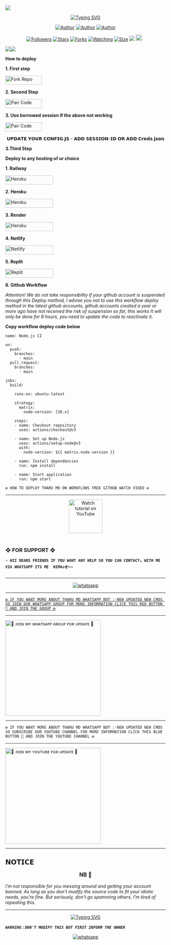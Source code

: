 <a><img src='https://files.catbox.moe/3nugy4.jpeg'/>

</p> <p align="center">
<a href="https://git.io/typing-svg"><img src="https://readme-typing-svg.demolab.com?font=Rubik+Dirt&size=65&pause=1000&color=F720C3F&background=FF0000&center=true&vCenter=true&width=1000&height=150&lines=THARU+__+MD;MADE+__+BY+__+NIMA" alt="Typing SVG" /></a>




<br>

   </p>
<p align="center">
<a href="https://github.com/nimesha206"><img title="Author" src="https://img.shields.io/badge/kingmalvn-black?style=for-the-badge&logo=Github"></a> <a href="https://youtube.com/@nimesha_editz?si=Q5zCorpkPIjMBSaH"><img title="Author" src="https://img.shields.io/badge/YOUTUBE SUBSCRIBE-red?style=for-the-badge&logo=youtube"></a> <a href="https://wa.me/94789549564"><img title="Author" src="https://img.shields.io/badge/Contact Me-black?style=for-the-badge&logo=whatsapp"></a>
<p/> 

 <p align="center">
<a href="https://github.com/nimesha206/followers"><img title="Followers" src="https://img.shields.io/github/followers/kingmalvn?color=red&style=flat-square"></a>
<a href="https://github.com/nimesha206/Tharu-md/tree/main"><img title="Stars" src="https://github.com/nimesha206/Tharu-md/tree/main?color=blue&style=flat-square"></a>
<a href="https://github.com/nimesha206/Tharu-md/network/members"><img title="Forks" src="https://img.shields.io/github/forks/kingmalvn/MALVIN-XMD?color=blue&style=flat-square"></a>
<a href="https://github.com/nimesha206/Tharu-md/watchers"><img title="Watching" src="https://github.com/nimesha206/Tharu-md?label=Watchers&color=blue&style=flat-square"></a>
<a href="https://github.com/nimesha206/Tharu-md/"><img title="Size" src="https://github.com/nimesha206/Tharu-md?style=flat-square&color=green"></a>
<a href="https://hits.seeyoufarm.com"><img src="https://hits.seeyoufarm.com/api/count/incr/badge.svg?url=https%3A%2F%2Fgithub.com%2Fkingmalvn%2FTharu-md&count_bg=%2379C83D&title_bg=%23555555&icon=probot.svg&icon_color=%2300FF6D&title=hits&edge_flat=false"/></a>
<a href="https://github.com/nimesha206/Tharu-md/graphs/commit-activity"><img height="20" src="https://img.shields.io/badge/Maintained%3F-yes-green.svg"></a>&nbsp;&nbsp;
</p>
<p align='center'>
    </p>
<a><img src='https://i.imgur.com/LyHic3i.gif'/></a><a><img src='https://i.imgur.com/LyHic3i.gif'/></a>



**How to deploy**

**1. First step**


<p align="left">
<a href='https://github.com/nimesha206/Tharu-md/fork' target="_blank"><img alt='Fork Repo' src='https://img.shields.io/badge/-Fork Repo-blue?style=for-the-badge&logo=github&logoColor=white'/< width=115 height=28/p></a>
   
**2. Second Step**

<p align="left">
<a href='https://pair-site-4aa42f6818d3.herokuapp.com/pair' target="_blank"><img alt='Pair Code' src='https://img.shields.io/badge/-Pair Code-green?style=for-the-badge&logo=Whatsapp&logoColor=white'/< width=115 height=28/p></a>


**3. Use borrowed session If the above not working**

<p align="left">
<a href='https://seon-md-pair-ff9b3759e9a3.herokuapp.com/' target="_blank"><img alt='Pair Code' src='https://img.shields.io/badge/-Pair Code-darkblue?style=for-the-badge&logo=Whatsapp&logoColor=white'/< width=115 height=28/p></a>

<p align="center"> 𝗨𝗣𝗗𝗔𝗧𝗘 𝗬𝗢𝗨𝗥 𝗖𝗢𝗡𝗙𝗜𝗚.𝗝𝗦 - 𝗔𝗗𝗗 𝗦𝗘𝗦𝗦𝗜𝗢𝗡-𝗜𝗗 𝗢𝗥 𝗔𝗗𝗗 𝗖𝗿𝗲𝗱𝘀.𝗷𝘀𝗼𝗻</p>




**3.Third Step**

**Deploy to any hosting of ur choice**

**1. Railway**

<p align="left">
<a href='https://railway.app/new' target="_blank"><img alt='Heroku' src='https://img.shields.io/badge/-railway deploy-purple?style=for-the-badge&logo=railway&logoColor=white'/< width=150 height=28/p></a>
   
**2. Heroku**
   
<p align="left">
<a href='https://signup.heroku.com/' target="_blank"><img alt='Heroku' src='https://img.shields.io/badge/-heroku ‎ deploy-blue?style=for-the-badge&logo=heroku&logoColor=white'/< width=150 height=28/p></a>
   
**3. Render**

<p align="left">
<a href='https://dashboard.render.com/web/new' target="_blank"><img alt='Heroku' src='https://img.shields.io/badge/-Render deploy-black?style=for-the-badge&logo=render&logoColor=white'/< width=150 height=28/p></a>

**4. Netlify**

<p align="left">
<a href='https://app.netlify.com/' target="_blank"><img alt='Netlify' src='https://img.shields.io/badge/-Netlify Deploy-green?style=for-the-badge&logo=netlify&logoColor=white'/< width=150 height=28/p></a> 

**5. Replit**

<p align="left">
<a href='https://replit.com/~' target="_blank"><img alt='Replit' src='https://img.shields.io/badge/-Replit Deploy-red?style=for-the-badge&logo=replit&logoColor=white'/< width=150 height=28/p></a> 
   
**6. Github Workflow**


<p align="center">
   
_Attention! We do not take responsibility if your github account is suspended through this Deploy method, I advise you not to use this workflow deploy method in the latest github accounts, github accounts created a year or more ago have not received the risk of suspension so far, this works It will only be done for 6 hours, you need to update the code to reactivate it._

   
**Copy workflow deploy code below**


```
name: Node.js CI

on:
  push:
    branches:
      - main
  pull_request:
    branches:
      - main

jobs:
  build:

    runs-on: ubuntu-latest

    strategy:
      matrix:
        node-version: [20.x]

    steps:
    - name: Checkout repository
      uses: actions/checkout@v3

    - name: Set up Node.js
      uses: actions/setup-node@v3
      with:
        node-version: ${{ matrix.node-version }}

    - name: Install dependencies
      run: npm install

    - name: Start application
      run: npm start
```



`✠ HOW TO DEPLOY THARU MD ON WORKFLOWS FREE GITHUB WATCH VIDEO ✠`

-------------

<p align="center">
   <a href="https://youtube.com/@nimesha_editz?si=Q5zCorpkPIjMBSaH"><img src="https://i.ibb.co/71mYRh4/116-1161192-podcast-subscribe-listen-button-youtube-sign-hd-png.png" alt="Watch tutorial on YouTube" border="0"  width="105">
    </a>
</p>




 ### <br> ❖ FOR SUPPORT ❖

**`➩ HII DEARS FRIENDS IF YOU WANT ANY HELP SO YOU CAN CONTACT↘︎ WITH ME VIA WHATSAPP ITS ME  NIMA✠࿐➺`**

-------

<p align="center">
  <a href="https://wa.me/+94789549564?text=*ʜɪɪ+THARU--+ɪ+ɴᴇᴇᴅ+ʜᴇʟᴘ!.+ɪ+ᴍᴇssᴀɢᴇᴅ+ʏᴏᴜ+ғʀᴏᴍ+THARU-ᴍᴅ+ʀᴇᴘᴏ!!*" target="_blank">
    <img alt="whatsapp" src="https://img.shields.io/badge/ Whatsapp -25D366?style=for-the-badge&logo=whatsapp&logoColor=white" />


----------    

`✠ IF YOU WANT MORE ABOUT THARU MD WHATSAPP BOT :-NEW UPDATED NEW CMDS SO JOIN OUR WHATSAPP GROUP FOR MORE INFORMATION CLICK THIS RED BUTTON 🔳 AND JOIN THE GROUP ✠`

---------

<a href="https://chat.whatsapp.com/HHWEOR1lEnrEZJjMu9niP8"><img src="https://img.shields.io/badge/%F0%9F%8E%89%20ᴊᴏɪɴ%20ᴏᴜʀ%20ᴡʜᴀᴛsᴀᴘᴘ%20ᴄʜᴀɴɴᴇʟ-red" alt="🔰 ᴊᴏɪɴ ᴍʏ ᴡʜᴀᴛsᴀᴘᴘ ɢʀᴏᴜᴘ ғᴏʀ ᴜᴘᴅᴀᴛᴇ 🔰" width="300"></a>

-----------

`✠ IF YOU WANT MORE ABOUT THARU MD WHATSAPP BOT :-NEW UPDATED NEW CMDS SO SUBSCRIBE OUR YOUTUBE CHANNEL FOR MORE INFORMATION CLICK THIS BLUE BUTTON 🔳 AND JOIN THE YOUTUBE CHANNEL ✠`

----------

<a href="https://youtube.com/@nimesha_editz?si=Q5zCorpkPIjMBSaH"><img src="https://img.shields.io/badge/%F0%9F%8E%89%20ᴊᴏɪɴ%20ᴏᴜʀ%20ʏᴏᴜᴛᴜʙᴇ%20ᴄʜᴀɴɴᴇʟ-blue" alt="🔰 ᴊᴏɪɴ ᴍʏ ʏᴏᴜᴛᴜʙᴇ ғᴏʀ ᴜᴘᴅᴀᴛᴇ 🔰" width="300"></a>




***
<h2 align="left">𝗡𝗢𝗧𝗜𝗖𝗘</h2>
<p style="text-align: center; font-size: 1.2em;">
  <strong>NB 🚫</strong><br>
   
_I’m not responsible for you messing around and getting your account banned. As long as you don’t modify the source code to fit your idiotic needs, you’re fine. But seriously, don’t go spamming others. I’m tired of repeating this._
</p>
    
***

</div>



</p> <p align="center">
<a href="https://git.io/typing-svg"><img src="https://readme-typing-svg.demolab.com?font=Rubik+Dirt&size=65&pause=1000&color=F89C75F&background=FF20A500&center=true&vCenter=true&width=1000&height=150&lines=THANK+YOU;FOR+USIN+THARU+MD" alt="Typing SVG" /></a>


***`WARNING` : `DON'T MODIFY THIS BOT FIRST INFORM THE OWNER`***

<p align="center">
  <a href="https://wa.me/+94789549564?text=*ʜɪɪ+THARU--+ɪ+ɴᴇᴇᴅ+ʜᴇʟᴘ!.+ɪ+ᴍᴇssᴀɢᴇᴅ+ʏᴏᴜ+ғʀᴏᴍ+THARU-ᴍᴅ+ʀᴇᴘᴏ!!*" target="_blank">
    <img alt="whatsapp" src="https://img.shields.io/badge/ Whatsapp -black?style=for-the-badge&logo=whatsapp&logoColor=white" />
